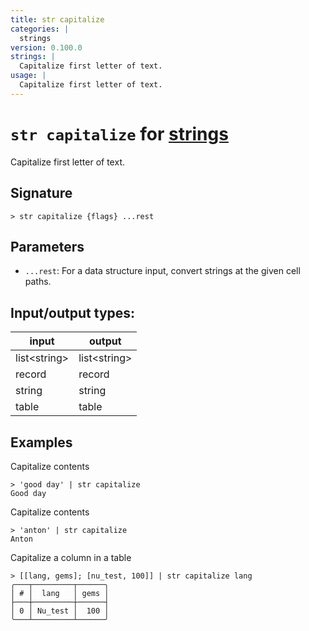 ```yaml
---
title: str capitalize
categories: |
  strings
version: 0.100.0
strings: |
  Capitalize first letter of text.
usage: |
  Capitalize first letter of text.
---
```

<!-- This file is automatically generated. Please edit the command in https://github.com/nushell/nushell instead. -->

# `str capitalize` for [strings](/commands/categories/strings.md)

<div class='command-title'>Capitalize first letter of text.</div>

## Signature

```> str capitalize {flags} ...rest```

## Parameters

 -  `...rest`: For a data structure input, convert strings at the given cell paths.


## Input/output types:

| input        | output       |
| ------------ | ------------ |
| list\<string\> | list\<string\> |
| record       | record       |
| string       | string       |
| table        | table        |
## Examples

Capitalize contents
```nu
> 'good day' | str capitalize
Good day
```

Capitalize contents
```nu
> 'anton' | str capitalize
Anton
```

Capitalize a column in a table
```nu
> [[lang, gems]; [nu_test, 100]] | str capitalize lang
╭───┬─────────┬──────╮
│ # │  lang   │ gems │
├───┼─────────┼──────┤
│ 0 │ Nu_test │  100 │
╰───┴─────────┴──────╯

```

